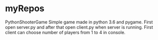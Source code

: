 # myRepos
PythonShooterGame
Simple game made in python 3.6 and pygame. First open server.py and after that open client.py when server is running.
First client can choose number of players from 1 to 4 in console.

